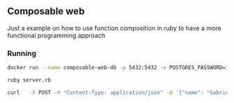 ## Composable web

Just a example on how to use function composition in ruby to have a more functional programming approach

### Running

```sh
docker run --name composable-web-db -p 5432:5432 -e POSTGRES_PASSWORD=123 -d postgres

ruby server.rb

curl   -X POST -H "Content-Type: application/json" -d '{"name": "Gabriel"}'  http://localhost:3000/authors --verbose
```
